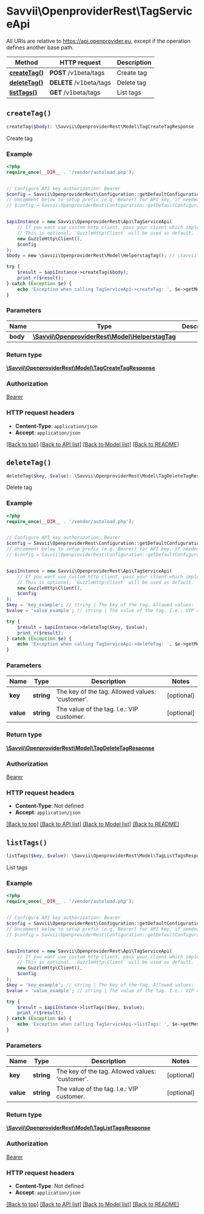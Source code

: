 # Savvii\OpenproviderRest\TagServiceApi

All URIs are relative to https://api.openprovider.eu, except if the operation defines another base path.

| Method | HTTP request | Description |
| ------------- | ------------- | ------------- |
| [**createTag()**](TagServiceApi.md#createTag) | **POST** /v1beta/tags | Create tag |
| [**deleteTag()**](TagServiceApi.md#deleteTag) | **DELETE** /v1beta/tags | Delete tag |
| [**listTags()**](TagServiceApi.md#listTags) | **GET** /v1beta/tags | List tags |


## `createTag()`

```php
createTag($body): \Savvii\OpenproviderRest\Model\TagCreateTagResponse
```

Create tag

### Example

```php
<?php
require_once(__DIR__ . '/vendor/autoload.php');


// Configure API key authorization: Bearer
$config = Savvii\OpenproviderRest\Configuration::getDefaultConfiguration()->setApiKey('Authorization', 'YOUR_API_KEY');
// Uncomment below to setup prefix (e.g. Bearer) for API key, if needed
// $config = Savvii\OpenproviderRest\Configuration::getDefaultConfiguration()->setApiKeyPrefix('Authorization', 'Bearer');


$apiInstance = new Savvii\OpenproviderRest\Api\TagServiceApi(
    // If you want use custom http client, pass your client which implements `GuzzleHttp\ClientInterface`.
    // This is optional, `GuzzleHttp\Client` will be used as default.
    new GuzzleHttp\Client(),
    $config
);
$body = new \Savvii\OpenproviderRest\Model\HelperstagTag(); // \Savvii\OpenproviderRest\Model\HelperstagTag

try {
    $result = $apiInstance->createTag($body);
    print_r($result);
} catch (Exception $e) {
    echo 'Exception when calling TagServiceApi->createTag: ', $e->getMessage(), PHP_EOL;
}
```

### Parameters

| Name | Type | Description  | Notes |
| ------------- | ------------- | ------------- | ------------- |
| **body** | [**\Savvii\OpenproviderRest\Model\HelperstagTag**](../Model/HelperstagTag.md)|  | |

### Return type

[**\Savvii\OpenproviderRest\Model\TagCreateTagResponse**](../Model/TagCreateTagResponse.md)

### Authorization

[Bearer](../../README.md#Bearer)

### HTTP request headers

- **Content-Type**: `application/json`
- **Accept**: `application/json`

[[Back to top]](#) [[Back to API list]](../../README.md#endpoints)
[[Back to Model list]](../../README.md#models)
[[Back to README]](../../README.md)

## `deleteTag()`

```php
deleteTag($key, $value): \Savvii\OpenproviderRest\Model\TagDeleteTagResponse
```

Delete tag

### Example

```php
<?php
require_once(__DIR__ . '/vendor/autoload.php');


// Configure API key authorization: Bearer
$config = Savvii\OpenproviderRest\Configuration::getDefaultConfiguration()->setApiKey('Authorization', 'YOUR_API_KEY');
// Uncomment below to setup prefix (e.g. Bearer) for API key, if needed
// $config = Savvii\OpenproviderRest\Configuration::getDefaultConfiguration()->setApiKeyPrefix('Authorization', 'Bearer');


$apiInstance = new Savvii\OpenproviderRest\Api\TagServiceApi(
    // If you want use custom http client, pass your client which implements `GuzzleHttp\ClientInterface`.
    // This is optional, `GuzzleHttp\Client` will be used as default.
    new GuzzleHttp\Client(),
    $config
);
$key = 'key_example'; // string | The key of the tag. Allowed values: 'customer'.
$value = 'value_example'; // string | The value of the tag. I.e.: VIP customer.

try {
    $result = $apiInstance->deleteTag($key, $value);
    print_r($result);
} catch (Exception $e) {
    echo 'Exception when calling TagServiceApi->deleteTag: ', $e->getMessage(), PHP_EOL;
}
```

### Parameters

| Name | Type | Description  | Notes |
| ------------- | ------------- | ------------- | ------------- |
| **key** | **string**| The key of the tag. Allowed values: &#39;customer&#39;. | [optional] |
| **value** | **string**| The value of the tag. I.e.: VIP customer. | [optional] |

### Return type

[**\Savvii\OpenproviderRest\Model\TagDeleteTagResponse**](../Model/TagDeleteTagResponse.md)

### Authorization

[Bearer](../../README.md#Bearer)

### HTTP request headers

- **Content-Type**: Not defined
- **Accept**: `application/json`

[[Back to top]](#) [[Back to API list]](../../README.md#endpoints)
[[Back to Model list]](../../README.md#models)
[[Back to README]](../../README.md)

## `listTags()`

```php
listTags($key, $value): \Savvii\OpenproviderRest\Model\TagListTagsResponse
```

List tags

### Example

```php
<?php
require_once(__DIR__ . '/vendor/autoload.php');


// Configure API key authorization: Bearer
$config = Savvii\OpenproviderRest\Configuration::getDefaultConfiguration()->setApiKey('Authorization', 'YOUR_API_KEY');
// Uncomment below to setup prefix (e.g. Bearer) for API key, if needed
// $config = Savvii\OpenproviderRest\Configuration::getDefaultConfiguration()->setApiKeyPrefix('Authorization', 'Bearer');


$apiInstance = new Savvii\OpenproviderRest\Api\TagServiceApi(
    // If you want use custom http client, pass your client which implements `GuzzleHttp\ClientInterface`.
    // This is optional, `GuzzleHttp\Client` will be used as default.
    new GuzzleHttp\Client(),
    $config
);
$key = 'key_example'; // string | The key of the tag. Allowed values: 'customer'.
$value = 'value_example'; // string | The value of the tag. I.e.: VIP customer.

try {
    $result = $apiInstance->listTags($key, $value);
    print_r($result);
} catch (Exception $e) {
    echo 'Exception when calling TagServiceApi->listTags: ', $e->getMessage(), PHP_EOL;
}
```

### Parameters

| Name | Type | Description  | Notes |
| ------------- | ------------- | ------------- | ------------- |
| **key** | **string**| The key of the tag. Allowed values: &#39;customer&#39;. | [optional] |
| **value** | **string**| The value of the tag. I.e.: VIP customer. | [optional] |

### Return type

[**\Savvii\OpenproviderRest\Model\TagListTagsResponse**](../Model/TagListTagsResponse.md)

### Authorization

[Bearer](../../README.md#Bearer)

### HTTP request headers

- **Content-Type**: Not defined
- **Accept**: `application/json`

[[Back to top]](#) [[Back to API list]](../../README.md#endpoints)
[[Back to Model list]](../../README.md#models)
[[Back to README]](../../README.md)

